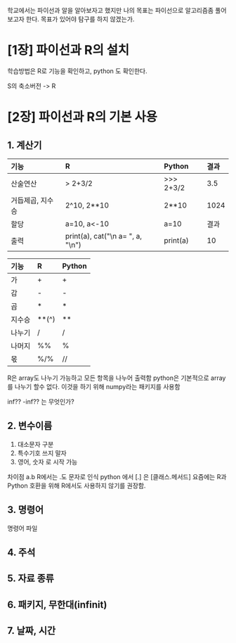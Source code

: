 학교에서는 파이선과 알을 알아보자고 했지만
 나의 목표는 파이선으로 알고리즘좀 풀어보고자 한다.
목표가 있어야
탐구를 하지 않겠는가.



# [1장] 파이선과 R의 설치
학습방법은 R로 기능을 확인하고, python 도 확인한다.

S의 축소버전 -> R 


# [2장] 파이선과 R의 기본 사용
## 1. 계산기
|기능|R|Python|결과|
|:---|:---|:---|:---|
|산술연산|> 2+3/2|>>> 2+3/2|3.5|
|거듭제곱, 지수승|2^10, 2**10|2**10|1024|
|할당|a=10, a<-10|a=10|결과|
|출력|print(a), cat("\n a= ", a, "\n")|print(a)|10|

|기능|R|Python|
|:---|:---|:---|
|가|+|+|
|감|-|-|
|곱|*|*|
|지수승|**(^)|**|
|나누기|/|/|
|나머지|%%|%|
|몫|%/%|//|


R은 array도 나누기 가능하고 모든 항목을 나누어 출력함
python은 기본적으로 array를 나누기 할수 없다. 이것을 하기 위해 numpy라는 패키지를 사용함


inf??
-inf?? 
는 무엇인가?

## 2. 변수이름
1. 대소문자 구분
2. 특수기호 쓰지 말자
3. 영어, 숫자 로 시작 가능


차이점 
a.b 
R에서는 .도 문자로 인식
python 에서 [.] 은 [클래스.메서드]
요즘에는 R과 Python 호환을 위해 R에서도 사용하지 않기를 권장함.


## 3. 명령어
명령어 파일


## 4. 주석
## 5. 자료 종류
## 6. 패키지, 무한대(infinit)
## 7. 날짜, 시간
